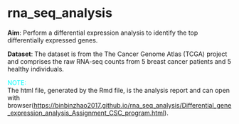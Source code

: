# rna_seq_analysis

**Aim**: Perform a differential expression analysis to identify the top differentially
expressed genes.</br>

**Dataset**:
The dataset is from the The Cancer Genome Atlas (TCGA) project and comprises the
raw RNA-seq counts from 5 breast cancer patients and 5 healthy individuals.<br/>

<font color=#00ffff>NOTE:</font>   
The html file, generated by the Rmd file, is the analysis report and can open with browser(https://binbinzhao2017.github.io/rna_seq_analysis/Differential_gene_expression_analysis_Assignment_CSC_program.html).